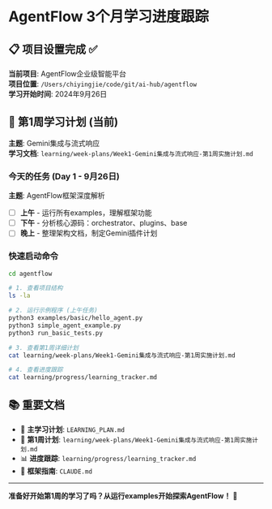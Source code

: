 # AgentFlow 3个月学习进度跟踪

## 📋 项目设置完成 ✅

**当前项目**: AgentFlow企业级智能平台  
**项目位置**: `/Users/chiyingjie/code/git/ai-hub/agentflow`  
**学习开始时间**: 2024年9月26日  

## 🎯 第1周学习计划 (当前)

**主题**: Gemini集成与流式响应  
**学习文档**: `learning/week-plans/Week1-Gemini集成与流式响应-第1周实施计划.md`

### 今天的任务 (Day 1 - 9月26日)
**主题**: AgentFlow框架深度解析

- [ ] **上午** - 运行所有examples，理解框架功能
- [ ] **下午** - 分析核心源码：orchestrator、plugins、base
- [ ] **晚上** - 整理架构文档，制定Gemini插件计划

### 快速启动命令
```bash
cd agentflow

# 1. 查看项目结构
ls -la

# 2. 运行示例程序 (上午任务)
python3 examples/basic/hello_agent.py
python3 simple_agent_example.py
python3 run_basic_tests.py

# 3. 查看第1周详细计划
cat learning/week-plans/Week1-Gemini集成与流式响应-第1周实施计划.md

# 4. 查看进度跟踪
cat learning/progress/learning_tracker.md
```

## 📚 重要文档

- 📖 **主学习计划**: `LEARNING_PLAN.md`
- 📅 **第1周计划**: `learning/week-plans/Week1-Gemini集成与流式响应-第1周实施计划.md`
- 📊 **进度跟踪**: `learning/progress/learning_tracker.md`
- 🔧 **框架指南**: `CLAUDE.md`

---

**准备好开始第1周的学习了吗？从运行examples开始探索AgentFlow！** 🚀